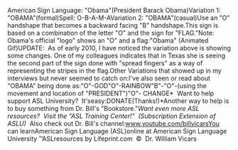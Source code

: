 American Sign Language: "Obama"(President 
	Barack Obama)Variation 1:  "OBAMA"(formal)Spell: O-B-A-M-AVariation 2: "OBAMA"(casual)Use an "O" handshape that becomes a backward facing "B" handshape.This sign is based on a combination of the letter "O" and the sign for 
	"FLAG."Note: Obama's official "logo" shows an "O" and a flag:"Obama" (Animated Gif)UPDATE:  As of early 2010, I have noticed the variation above is 
	showing some changes. One of my colleagues indicates that in Texas she is 
	seeing the second part of the sign done with "spread fingers" as a way of 
	representing the stripes in the flag.Other Variations that showed up in my interviews but never seemed to catch 
	on:I've also seen or read about "OBAMA" being done as:"O"-GOD"O"-RAINBOW"B"-"O"-(using the movement and location of "PRESIDENT")"O"- CHANGE* 
Want to help support ASL University?  It'seasy:DONATE(Thanks!)*Another way to help is to buy something from Dr. Bill's "Bookstore."*Want even more ASL resources?  Visit the "ASL Training Center!"  (Subscription 
Extension of ASLU)*  Also check out Dr. Bill's channel:www.youtube.com/billvicarsYou can learnAmerican Sign Language (ASL)online at American Sign Language University ™ASLresources by Lifeprint.com  ©  Dr. William Vicars